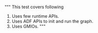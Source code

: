 """
This test covers following
1. Uses few runtime APIs.
2. Uses ADF APIs to init and run the graph.
3. Uses GMIOs.
"""

